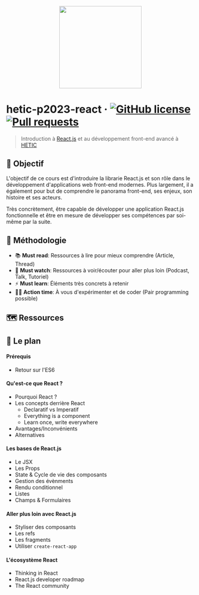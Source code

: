 <p align="center"><img src="https://github.com/greeeg/hetic-p2023-react/blob/master/assets/react-logo.png" width="220" /></p>

# hetic-p2023-react &middot; [![GitHub license](https://img.shields.io/badge/license-MIT-blue.svg)](https://github.com/greeeg/hetic-p2023-react/blob/master/LICENSE) [![Pull requests](https://img.shields.io/badge/PRs-welcome-brightgreen.svg)](https://github.com/greeeg/hetic-p2023-react/pulls)

> Introduction à [React.js](http://reactjs.org/) et au développement front-end avancé à [HETIC](https://www.hetic.net/)

## 🎯 Objectif

L'objectif de ce cours est d'introduire la librarie React.js et son rôle dans le développement d'applications web front-end modernes. Plus largement, il a également pour but de comprendre le panorama front-end, ses enjeux, son histoire et ses acteurs.

Très concrètement, être capable de développer une application React.js fonctionnelle et être en mesure de développer ses compétences par soi-même par la suite.

## 📐 Méthodologie

- 📚 **Must read**: Ressources à lire pour mieux comprendre (Article, Thread)
- 🍿 **Must watch**: Ressources à voir/écouter pour aller plus loin (Podcast, Talk, Tutoriel)
- ⚡️ **Must learn**: Éléments très concrets à retenir
- 👨‍🔬 **Action time**: À vous d'expérimenter et de coder (Pair programming possible)

## 🗺 Ressources

## 🏁 Le plan

#### Prérequis

- Retour sur l'ES6

#### Qu'est-ce que React ?

- Pourquoi React ?
- Les concepts derrière React
  - Declaratif vs Imperatif
  - Everything is a component
  - Learn once, write everywhere
- Avantages/Inconvénients
- Alternatives

#### Les bases de React.js

- Le JSX
- Les Props
- State & Cycle de vie des composants
- Gestion des évènments
- Rendu conditionnel
- Listes
- Champs & Formulaires

#### Aller plus loin avec React.js

- Styliser des composants
- Les refs
- Les fragments
- Utiliser `create-react-app`

#### L'écosystème React

- Thinking in React
- React.js developer roadmap
- The React community

